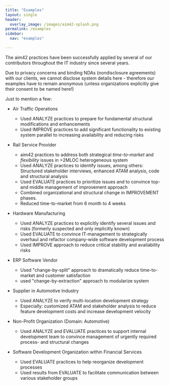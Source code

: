 ```yaml
---
title: "Examples"
layout: single
header:
  overlay_image: /images/aim42-splash.png
permalink: /examples
sidebar:
  nav: "examples"

---
```


The aim42 practices have been successfully applied by several of our contributors throughout the IT industry
since several years.

Due to privacy concerns and binding NDAs (nondisclosure agreements) with our clients, we cannot disclose system
details here - therefore our examples have to remain anonymous (unless organizations explicitly give their consent
  to be named here!)

Just to mention a few:

* Air Traffic Operations

  * Used ANALYZE practices to prepare for fundamental structural modifications and enhancements
  * Used IMPROVE practices to add significant functionality to existing system parallel to increasing availability and reducing risks


* Rail Service Provider

  * aim42 practices to address both strategical _time-to-market_ and _flexibility_ issues in >2MLOC heterogeneous system
  * Used ANALYZE practices to identify issues, among others: Structured stakeholder interviews, enhanced ATAM analysis, code and structural analysis
  * Used EVALUATE practices to prioritize issues and to convince top- and middle management of improvement approach
  * Combined organizational and structural change in IMPROVEMENT phases.
  * Reduced time-to-market from 6 month to 4 weeks

* Hardware Manufacturing

  * Used ANALYZE practices to explicitly identify several issues and risks (formerly suspected and only implicitly known)
  * Used EVALUATE to convince IT-management to strategically overhaul and refactor company-wide software development process
  * Used IMPROVE approach to reduce critical stability and availability risks

* ERP Software Vendor

  * Used "change-by-split" approach to dramatically reduce time-to-market and customer satisfaction
  * used "change-by-extraction" approach to modularize system

* Supplier in Automotive Industry

  * Used ANALYZE to verify multi-location development strategy  
  * Especially: customized ATAM and stakeholder analysis to reduce feature development costs and increase development velocity

* Non-Profit Organization (Domain: Automotive)
  * Used ANALYZE and EVALUATE practices to support internal development team to convince management of urgently required process- and structural changes


* Software Development Organization within Financial Services
  * Used EVALUATE practices to help reorganize development processes
  * Used results from EVALUATE to facilitate communication between various stakeholder groups
